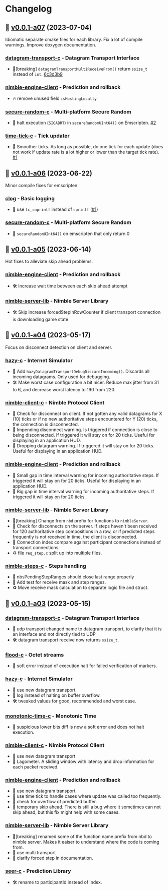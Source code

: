 # Changelog

## :bookmark: [v0.0.1-a07](https://github.com/piot/nimble/releases/tag/v0.0.1-a07) (2023-07-04)

Idiomatic separate cmake files for each library. Fix a lot of compile warnings. Improve doxygen documentation.

### [datagram-transport-c](https://github.com/piot/datagram-transport-c) - Datagram Transport Interface

* :triangular_flag_on_post:[breaking] `datagramTransportMultiReceiveFrom()` return `ssize_t` instead of `int`. [6c3d3b9](https://github.com/piot/datagram-transport-c/commit/6c3d3b9)

### [nimble-engine-client](https://github.com/piot/nimble-engine-client) - Prediction and rollback

* :fire: remove unused field `isHostingLocally`

### [secure-random-c](https://github.com/piot/secure-random-c) - Multi-platform Secure Random

* :see_no_evil: halt execution (`SIGABRT`) in `secureRandomUInt64()` on Emscripten. [#2](https://github.com/piot/secure-random-c/pull/2)

### [time-tick-c](https://github.com/piot/time-tick-c) - Tick updater

* :art: Smoother ticks. As long as possible, do one tick for each update (does not work if update rate is a lot higher or lower than the target tick rate). [#1](https://github.com/piot/time-tick-c/pull/1)

## :bookmark: [v0.0.1-a06](https://github.com/piot/nimble/releases/tag/v0.0.1-a06) (2023-06-22)

Minor compile fixes for emscripten.

### [clog](https://github.com/piot/clog) - Basic logging

* :lady_beetle: use `tc_snprintf` instead of `sprintf` ([#1](https://github.com/piot/clog/pull/1))

### [secure-random-c](https://github.com/piot/secure-random-c) - Multi-platform Secure Random

* :see_no_evil: `secureRandomUInt64()` on emscripten that only return 0

## :bookmark: [v0.0.1-a05](https://github.com/piot/nimble/releases/tag/v0.0.1-a05) (2023-06-14)

Hot fixes to alleviate skip ahead problems.

### [nimble-engine-client](https://github.com/piot/nimble-engine-client) - Prediction and rollback

* :hammer_and_wrench: Increase wait time between each skip ahead attempt

### [nimble-server-lib](https://github.com/piot/nimble-server-lib) - Nimble Server Library

* :hammer_and_wrench: Skip increase forcedStepInRowCounter if client transport connection is downloading game state

## :bookmark: [v0.0.1-a04](https://github.com/piot/nimble/releases/tag/v0.0.1-a04) (2023-05-17)

Focus on disconnect detection on client and server.

### [hazy-c](https://github.com/piot/hazy-c) - Internet Simulator

* :star2: Add `hazyDatagramTransportDebugDiscardIncoming()`. Discards all incoming datagrams. Only used for debugging.
* :hammer_and_wrench: Make worst case configuration a bit nicer. Reduce max jitter from 31 to 6, and decrease worst latency to 190 from 220.

### [nimble-client-c](https://github.com/piot/nimble-client-c) - Nimble Protocol Client

* :star2: Check for disconnect on client. If not gotten any valid datagrams for X (10) ticks or if no new authoritative steps encountered for Y (20) ticks, the connection is disconnected.
* :star2: Impending disconnect warning. Is triggered if connection is close to being disconnected. If triggered it will stay on for 20 ticks.  Useful for displaying in an application HUD.
* :star2: Dropping datagram warning. If triggered it will stay on for 20 ticks.  Useful for displaying in an application HUD.

### [nimble-engine-client](https://github.com/piot/nimble-engine-client) - Prediction and rollback

* :star2: Small gap in time interval warning for incoming authoritative steps. If triggered it will stay on for 20 ticks. Useful for displaying in an application HUD.
* :star2: Big gap in time interval warning for incoming authoritative steps. If triggered it will stay on for 20 ticks.

### [nimble-server-lib](https://github.com/piot/nimble-server-lib) - Nimble Server Library

* :triangular_flag_on_post:[breaking] Change from `nbd` prefix for functions to `nimbleServer`.
* :star2: Check for disconnects on the server. If steps haven't been received for 120 authoritative step compositions in a row, or if predicted steps frequently is not received in time, the client is disconnected.
* :lady_beetle: Connection index compare against participant connections instead of transport connections.
* :recycle: file `req_step.c` split up into multiple files.

### [nimble-steps-c](https://github.com/piot/nimble-steps-c) - Steps handling

* :lady_beetle: nbsPendingStepRanges should close last range properly
* :vertical_traffic_light: Add test for receive mask and step ranges.
* :recycle: Move receive mask calculation to separate logic file and struct.

## :bookmark: [v0.0.1-a03](https://github.com/piot/nimble/releases/tag/v0.0.1-a03) (2023-05-15)

### [datagram-transport-c](https://github.com/piot/datagram-transport-c) - Datagram Transport Interface

* :star2: udp transport changed name to datagram transport, to clarify that it is an interface and not directly tied to UDP
* :hammer_and_wrench: datagram transport receive now returns `ssize_t`.

### [flood-c](https://github.com/piot/flood-c) - Octet streams

* :lady_beetle: soft error instead of execution halt for failed verification of markers.

### [hazy-c](https://github.com/piot/hazy-c) - Internet Simulator

* :star2: use new datagram transport.
* :lady_beetle: log instead of halting on buffer overflow.
* :hammer_and_wrench: tweaked values for good, recommended and worst case.

### [monotonic-time-c](https://github.com/piot/monotonic-time-c) - Monotonic Time

* :lady_beetle: suspicious lower bits diff is now a soft error and does not halt execution.

### [nimble-client-c](https://github.com/piot/nimble-client-c) - Nimble Protocol Client

* :star2: use new datagram transport
* :star2: Lagometer. A sliding window with latency and drop information for each packet received.

### [nimble-engine-client](https://github.com/piot/nimble-engine-client) - Prediction and rollback

* :star2: use new datagram transport.
* :lady_beetle: use time tick to handle cases where update was called too frequently.
* :lady_beetle: check for overflow of predicted buffer.
* :lady_beetle: temporary skip ahead. There is still a bug where it sometimes can not skip ahead, but this fix might help with some cases.

### [nimble-server-lib](https://github.com/piot/nimble-server-lib) - Nimble Server Library

* :triangular_flag_on_post:[breaking] renamed some of the function name prefix from nbd to nimble server. Makes it eaiser to understand where the code is coming from.
* :star2: use multi transport
* :book: clarify forced step in documentation.

### [seer-c](https://github.com/piot/seer-c) - Prediction Library

* :hammer_and_wrench: rename to participantId instead of index.
